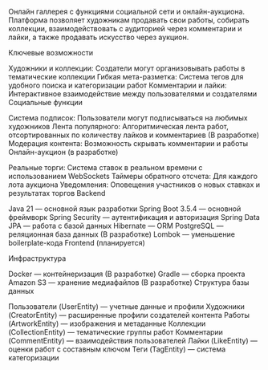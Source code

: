 Онлайн галлерея с функциями социальной сети и онлайн-аукциона. Платформа позволяет художникам продавать свои работы, собирать коллекции, взаимодействовать с аудиторией через комментарии и лайки, а также продавать искусство через аукцион.

Ключевые возможности

Художники и коллекции: Создатели могут организовывать работы в тематические коллекции
Гибкая мета-разметка: Система тегов для удобного поиска и категоризации работ
Комментарии и лайки: Интерактивное взаимодействие между пользователями и создателями
Социальные функции

Система подписок: Пользователи могут подписываться на любимых художников
Лента популярного: Алгоритмическая лента работ, отсортированных по количеству лайков и комментариев (В разработке)
Модерация контента: Возможность скрывать комментарии и работы
Онлайн-аукцион (в разработке)

Реальные торги: Система ставок в реальном времени с использованием WebSockets
Таймеры обратного отсчета: Для каждого лота аукциона
Уведомления: Оповещения участников о новых ставках и результатах торгов
Backend

Java 21 — основной язык разработки
Spring Boot 3.5.4 — основной фреймворк
Spring Security — аутентификация и авторизация
Spring Data JPA — работа с базой данных
Hibernate — ORM
PostgreSQL — реляционная база данных (В разработке)
Lombok — уменьшение boilerplate-кода
Frontend (планируется)

Инфраструктура

Docker — контейнеризация (В разработке)
Gradle — сборка проекта
Amazon S3 — хранение медиафайлов (В разработке)
Структура базы данных

Пользователи (UserEntity) — учетные данные и профили
Художники (CreatorEntity) — расширенные профили создателей контента
Работы (ArtworkEntity) — изображения и метаданные
Коллекции (CollectionEntity) — тематические группы работ
Комментарии (CommentEntity) — взаимодействия пользователей
Лайки (LikeEntity) — оценки работ с составным ключом
Теги (TagEntity) — система категоризации
